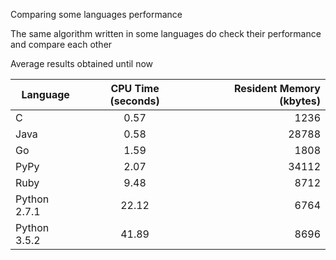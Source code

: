 Comparing some languages performance

The same algorithm written in some languages do check their performance and compare each other

Average results obtained until now

| Language | CPU Time (seconds) | Resident Memory (kbytes) |
|--------- |:------------------:| ------------------------:|
| C | 0.57 | 1236 |
| Java | 0.58 | 28788 |
| Go | 1.59 | 1808 |
| PyPy | 2.07 | 34112 |
| Ruby | 9.48 | 8712 |
| Python 2.7.1 | 22.12 | 6764 |
| Python 3.5.2 | 41.89 | 8696 |
